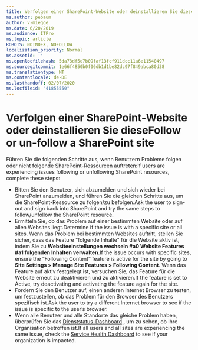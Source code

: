 ```yaml
---
title: Verfolgen einer SharePoint-Website oder deinstallieren Sie diese
ms.author: pebaum
author: v-miegge
ms.date: 6/20/2019
ms.audience: ITPro
ms.topic: article
ROBOTS: NOINDEX, NOFOLLOW
localization_priority: Normal
ms.assetid: ''
ms.openlocfilehash: 5da73df5e7b09faf13fcf911dcc11a6e11540497
ms.sourcegitcommit: 1e66f4850b0f06db1d1be82dc97f849abca80d38
ms.translationtype: MT
ms.contentlocale: de-DE
ms.lasthandoff: 02/07/2020
ms.locfileid: "41855550"
---
```

# <a name="follow-or-un-follow-a-sharepoint-site"></a><span data-ttu-id="d9d58-102">Verfolgen einer SharePoint-Website oder deinstallieren Sie diese</span><span class="sxs-lookup"><span data-stu-id="d9d58-102">Follow or un-follow a SharePoint site</span></span>

<span data-ttu-id="d9d58-103">Führen Sie die folgenden Schritte aus, wenn Benutzern Probleme folgen oder nicht folgende SharePoint-Ressourcen auftreten:</span><span class="sxs-lookup"><span data-stu-id="d9d58-103">If users are experiencing issues following or unfollowing SharePoint resources, complete these steps:</span></span>

* <span data-ttu-id="d9d58-104">Bitten Sie den Benutzer, sich abzumelden und sich wieder bei SharePoint anzumelden, und führen Sie die gleichen Schritte aus, um die SharePoint-Ressource zu folgen/zu befolgen.</span><span class="sxs-lookup"><span data-stu-id="d9d58-104">Ask the user to sign-out and sign back into SharePoint and try the same steps to follow/unfollow the SharePoint resource.</span></span>
* <span data-ttu-id="d9d58-105">Ermitteln Sie, ob das Problem auf einer bestimmten Website oder auf allen Websites liegt.</span><span class="sxs-lookup"><span data-stu-id="d9d58-105">Determine if the issue is with a specific site or all sites.</span></span> <span data-ttu-id="d9d58-106">Wenn das Problem bei bestimmten Websites auftritt, stellen Sie sicher, dass das Feature "folgende Inhalte" für die Website aktiv ist, indem Sie zu **Websiteeinstellungen wechseln #a0 Website Features #a1 folgenden Inhalten verwalten**.</span><span class="sxs-lookup"><span data-stu-id="d9d58-106">If the issue occurs with specific sites, ensure the “Following Content” feature is active for the site by going to **Site Settings > Manage Site Features > Following Content**.</span></span> <span data-ttu-id="d9d58-107">Wenn das Feature auf aktiv festgelegt ist, versuchen Sie, das Feature für die Website erneut zu deaktivieren und zu aktivieren.</span><span class="sxs-lookup"><span data-stu-id="d9d58-107">If the feature is set to Active, try deactivating and activating the feature again for the site.</span></span>
* <span data-ttu-id="d9d58-108">Fordern Sie den Benutzer auf, einen anderen Internet Browser zu testen, um festzustellen, ob das Problem für den Browser des Benutzers spezifisch ist.</span><span class="sxs-lookup"><span data-stu-id="d9d58-108">Ask the user to try a different Internet browser to see if the issue is specific to the user’s browser.</span></span>
* <span data-ttu-id="d9d58-109">Wenn alle Benutzer und alle Standorte das gleiche Problem haben, überprüfen Sie das [Dienststatus-Dashboard](https://admin.microsoft.com/AdminPortal/Home#/servicehealth) , um zu sehen, ob Ihre Organisation betroffen ist.</span><span class="sxs-lookup"><span data-stu-id="d9d58-109">If all users and all sites are experiencing the same issue, check the [Service Health Dashboard](https://admin.microsoft.com/AdminPortal/Home#/servicehealth) to see if your organization is impacted.</span></span>
